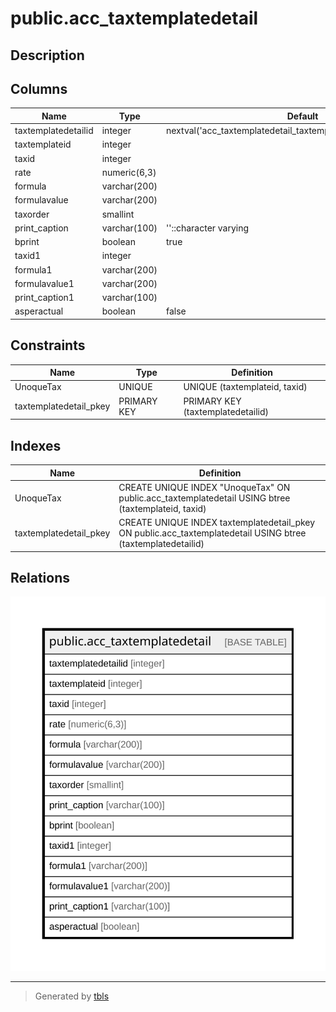 # public.acc_taxtemplatedetail

## Description

## Columns

| Name | Type | Default | Nullable | Children | Parents | Comment |
| ---- | ---- | ------- | -------- | -------- | ------- | ------- |
| taxtemplatedetailid | integer | nextval('acc_taxtemplatedetail_taxtemplatedetailid_seq'::regclass) | false |  |  |  |
| taxtemplateid | integer |  | true |  |  |  |
| taxid | integer |  | true |  |  |  |
| rate | numeric(6,3) |  | true |  |  |  |
| formula | varchar(200) |  | true |  |  |  |
| formulavalue | varchar(200) |  | true |  |  |  |
| taxorder | smallint |  | true |  |  |  |
| print_caption | varchar(100) | ''::character varying | true |  |  |  |
| bprint | boolean | true | true |  |  |  |
| taxid1 | integer |  | true |  |  |  |
| formula1 | varchar(200) |  | true |  |  |  |
| formulavalue1 | varchar(200) |  | true |  |  |  |
| print_caption1 | varchar(100) |  | true |  |  |  |
| asperactual | boolean | false | true |  |  |  |

## Constraints

| Name | Type | Definition |
| ---- | ---- | ---------- |
| UnoqueTax | UNIQUE | UNIQUE (taxtemplateid, taxid) |
| taxtemplatedetail_pkey | PRIMARY KEY | PRIMARY KEY (taxtemplatedetailid) |

## Indexes

| Name | Definition |
| ---- | ---------- |
| UnoqueTax | CREATE UNIQUE INDEX "UnoqueTax" ON public.acc_taxtemplatedetail USING btree (taxtemplateid, taxid) |
| taxtemplatedetail_pkey | CREATE UNIQUE INDEX taxtemplatedetail_pkey ON public.acc_taxtemplatedetail USING btree (taxtemplatedetailid) |

## Relations

![er](public.acc_taxtemplatedetail.svg)

---

> Generated by [tbls](https://github.com/k1LoW/tbls)
